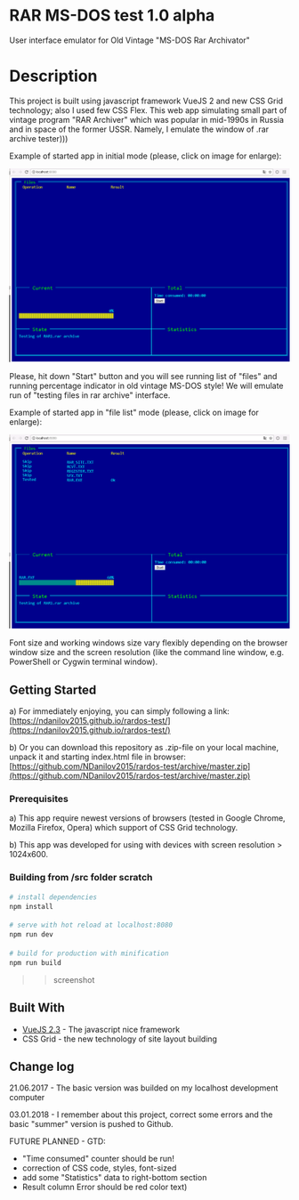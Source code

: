 # RAR MS-DOS test 1.0 alpha

User interface emulator for Old Vintage "MS-DOS Rar Archivator"

# Description
This project is built using javascript framework VueJS 2 and new CSS Grid technology; also I used few CSS Flex. This web app simulating small part of vintage program "RAR Archiver" which was popular in mid-1990s in Russia and in space of the former USSR. Namely, I emulate the window of .rar archive tester)))

Example of started app in initial mode (please, click on image for enlarge):

![alt text](https://raw.githubusercontent.com/NDanilov2015/rardos-test/master/Initial-state.png)

Please, hit down "Start" button and you will see running list of "files" and running percentage indicator in old vintage MS-DOS style! We will emulate run of "testing files in rar archive" interface.

Example of started app in "file list" mode (please, click on image for enlarge):

![alt text](https://raw.githubusercontent.com/NDanilov2015/rardos-test/master/Running-state.png)

Font size and working windows size vary flexibly depending on the browser window size and the screen resolution (like the command line window, e.g. PowerShell or Cygwin terminal window).

## Getting Started

a) For immediately enjoying, you can simply following a link:
[https://ndanilov2015.github.io/rardos-test/](https://ndanilov2015.github.io/rardos-test/)

b) Or you can download this repository as .zip-file on your local machine, unpack it and starting index.html file in browser:
[https://github.com/NDanilov2015/rardos-test/archive/master.zip](https://github.com/NDanilov2015/rardos-test/archive/master.zip) 


### Prerequisites

a) This app require newest versions of browsers (tested in Google Chrome, Mozilla Firefox, Opera) which support of CSS Grid technology.

b) This app was developed for using with devices with screen resolution > 1024x600.


### Building from /src folder scratch

``` bash
# install dependencies
npm install

# serve with hot reload at localhost:8080
npm run dev

# build for production with minification
npm run build
```

>>screenshot

## Built With
* [VueJS 2.3](http://www.vuejs.org/) - The javascript nice framework
* CSS Grid - the new technology of site layout building

## Change log
21.06.2017 - The basic version was builded on my localhost development computer

03.01.2018 - I remember about this project, correct some errors and the basic "summer" version is pushed to Github.

FUTURE PLANNED - GTD:
 - "Time consumed" counter should be run!
 - correction of CSS code, styles, font-sized
 - add some "Statistics" data to right-bottom section
 - Result column Error should be red color text)